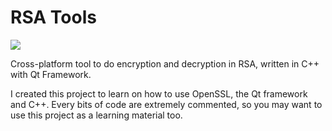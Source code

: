 # RSA Tools

[![](https://github.com/Iyxan23/rsa-tools/workflows/Build/badge.svg)](https://github.com/Iyxan23/rsa-tools/actions)

Cross-platform tool to do encryption and decryption in RSA, written in C++ with Qt Framework.

I created this project to learn on how to use OpenSSL, the Qt framework and C++. Every bits of code are extremely commented, so you may want to use this project as a learning material too.

